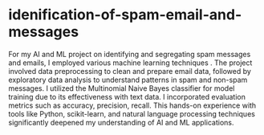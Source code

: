 # idenification-of-spam-email-and-messages
For my AI and ML project on identifying and segregating spam messages and emails, I employed various machine learning techniques . The project involved data preprocessing to clean and prepare email data, followed by exploratory data analysis to understand patterns in spam and non-spam messages. I utilized the Multinomial Naive Bayes classifier for model training due to its effectiveness with text data. I incorporated evaluation metrics such as accuracy, precision, recall. This hands-on experience with tools like Python, scikit-learn, and natural language processing techniques significantly deepened my understanding of AI and ML applications.
